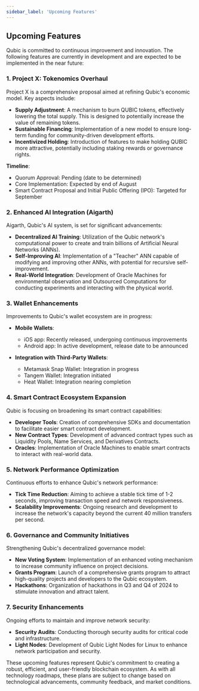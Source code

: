 ```yaml
---
sidebar_label: 'Upcoming Features'
---
```


## Upcoming Features

Qubic is committed to continuous improvement and innovation. The following features are currently in development and are expected to be implemented in the near future:

### 1. Project X: Tokenomics Overhaul

Project X is a comprehensive proposal aimed at refining Qubic's economic model. Key aspects include:

- **Supply Adjustment**: A mechanism to burn QUBIC tokens, effectively lowering the total supply. This is designed to potentially increase the value of remaining tokens.
- **Sustainable Financing**: Implementation of a new model to ensure long-term funding for community-driven development efforts.
- **Incentivized Holding**: Introduction of features to make holding QUBIC more attractive, potentially including staking rewards or governance rights.

**Timeline**:
- Quorum Approval: Pending (date to be determined)
- Core Implementation: Expected by end of August
- Smart Contract Proposal and Initial Public Offering (IPO): Targeted for September

### 2. Enhanced AI Integration (Aigarth)

Aigarth, Qubic's AI system, is set for significant advancements:

- **Decentralized AI Training**: Utilization of the Qubic network's computational power to create and train billions of Artificial Neural Networks (ANNs).
- **Self-Improving AI**: Implementation of a "Teacher" ANN capable of modifying and improving other ANNs, with potential for recursive self-improvement.
- **Real-World Integration**: Development of Oracle Machines for environmental observation and Outsourced Computations for conducting experiments and interacting with the physical world.

### 3. Wallet Enhancements

Improvements to Qubic's wallet ecosystem are in progress:

- **Mobile Wallets**: 
  - iOS app: Recently released, undergoing continuous improvements
  - Android app: In active development, release date to be announced

- **Integration with Third-Party Wallets**:
  - Metamask Snap Wallet: Integration in progress
  - Tangem Wallet: Integration initiated
  - Heat Wallet: Integration nearing completion

### 4. Smart Contract Ecosystem Expansion

Qubic is focusing on broadening its smart contract capabilities:

- **Developer Tools**: Creation of comprehensive SDKs and documentation to facilitate easier smart contract development.
- **New Contract Types**: Development of advanced contract types such as Liquidity Pools, Name Services, and Derivatives Contracts.
- **Oracles**: Implementation of Oracle Machines to enable smart contracts to interact with real-world data.

### 5. Network Performance Optimization

Continuous efforts to enhance Qubic's network performance:

- **Tick Time Reduction**: Aiming to achieve a stable tick time of 1-2 seconds, improving transaction speed and network responsiveness.
- **Scalability Improvements**: Ongoing research and development to increase the network's capacity beyond the current 40 million transfers per second.

### 6. Governance and Community Initiatives

Strengthening Qubic's decentralized governance model:

- **New Voting System**: Implementation of an enhanced voting mechanism to increase community influence on project decisions.
- **Grants Program**: Launch of a comprehensive grants program to attract high-quality projects and developers to the Qubic ecosystem.
- **Hackathons**: Organization of hackathons in Q3 and Q4 of 2024 to stimulate innovation and attract talent.

### 7. Security Enhancements

Ongoing efforts to maintain and improve network security:

- **Security Audits**: Conducting thorough security audits for critical code and infrastructure.
- **Light Nodes**: Development of Qubic Light Nodes for Linux to enhance network participation and security.

These upcoming features represent Qubic's commitment to creating a robust, efficient, and user-friendly blockchain ecosystem. As with all technology roadmaps, these plans are subject to change based on technological advancements, community feedback, and market conditions.

